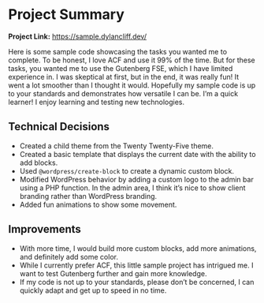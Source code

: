 # Project Summary

**Project Link:** <a href="https://sample.dylancliff.dev/" target="_blank">https://sample.dylancliff.dev/</a>

Here is some sample code showcasing the tasks you wanted me to complete. To be honest, I love ACF and use it 99% of the time. But for these tasks, you wanted me to use the Gutenberg FSE, which I have limited experience in. I was skeptical at first, but in the end, it was really fun! It went a lot smoother than I thought it would. Hopefully my sample code is up to your standards and demonstrates how versatile I can be. I’m a quick learner! I enjoy learning and testing new technologies.

## Technical Decisions

- Created a child theme from the Twenty Twenty-Five theme.
- Created a basic template that displays the current date with the ability to add blocks.
- Used `@wordpress/create-block` to create a dynamic custom block.
- Modified WordPress behavior by adding a custom logo to the admin bar using a PHP function. In the admin area, I think it’s nice to show client branding rather than WordPress branding.
- Added fun animations to show some movement.

## Improvements

- With more time, I would build more custom blocks, add more animations, and definitely add some color.
- While I currently prefer ACF, this little sample project has intrigued me. I want to test Gutenberg further and gain more knowledge.
- If my code is not up to your standards, please don’t be concerned, I can quickly adapt and get up to speed in no time.
